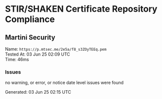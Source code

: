 # STIR/SHAKEN Certificate Repository Compliance

## Martini Security

Name: `https://p.mtsec.me/2e5a/f8_s3ZOyTEEq.pem`\
Tested At: 03 Jun 25 02:09 UTC\
Time: 46ms

### Issues

no warning, or error, or notice date level issues were found

Generated: 03 Jun 25 02:15 UTC